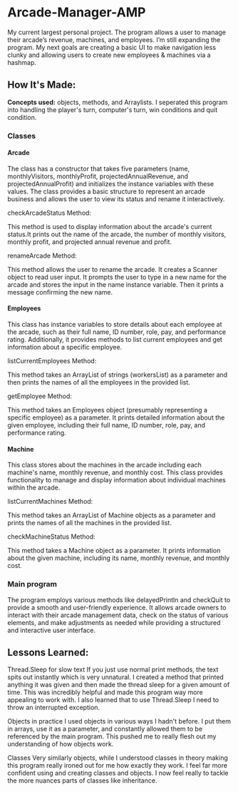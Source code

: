 # Arcade-Manager-AMP
My current largest personal project. The program allows a user to manage their arcade’s revenue, machines, and employees. I’m still expanding the program. My next goals are creating a basic UI to make navigation less clunky and allowing users to create new employees & machines via a hashmap.


## How It's Made:

**Concepts used:** objects, methods, and Arraylists.
I seperated this program into handling the player's turn, computer's turn, win conditions and quit condition. 

### Classes

 #### Arcade
 The class has a constructor that takes five parameters (name, monthlyVisitors, monthlyProfit, projectedAnnualRevenue, and projectedAnnualProfit) and 
 initializes the instance variables with these values. The class provides a basic structure to represent an arcade business and allows the user to view its 
 status and rename it interactively. 

  checkArcadeStatus Method:

   This method is used to display information about the arcade's current status.It prints out the name of the arcade, the number of monthly visitors, monthly 
   profit, and projected annual revenue and profit.

  renameArcade Method:

  This method allows the user to rename the arcade. It creates a Scanner object to read user input.  It prompts the user to type in a new name for the arcade 
  and stores the input in the name instance variable. Then it prints a message confirming the new name.

 #### Employees
 This class has instance variables to store details about each employee at the arcade, such as their full name, ID number, role, pay, and performance rating. 
 Additionally, it provides methods to list current employees and get information about a specific employee.

 listCurrentEmployees Method:

  This method takes an ArrayList of strings (workersList) as a parameter and then prints the names of all the employees in the provided list.
 
 getEmployee Method:

  This method takes an Employees object (presumably representing a specific employee) as a parameter.
  It prints detailed information about the given employee, including their full name, ID number, role, pay, and performance rating.

 #### Machine
 This class stores about the machines in the arcade including each machine's name, monthly revenue, and 
 monthly cost. This class provides functionality to manage and display information about individual machines within the arcade.

 listCurrentMachines Method:

  This method takes an ArrayList of Machine objects as a parameter and  prints the names of all the machines in the provided list.

 checkMachineStatus Method:
 
  This method takes a Machine object as a parameter. It prints information about the given machine, including its name, monthly revenue, and monthly cost.



### Main program

The program employs various methods like delayedPrintln and checkQuit to provide a smooth and user-friendly experience. It allows arcade owners to interact with their arcade management data, check on the status of various elements, and make adjustments as needed while providing a structured and interactive user interface. 

## Lessons Learned:

Thread.Sleep for slow text
 If you just use normal print methods, the text spits out instantly which is very unnatural. I created a method that printed anything it was given and then 
 made the thread sleep for a given amount of time. This was incredibly helpful and made this program way more appealing to work with. I also learned that to 
 use Thread.Sleep I need to throw an interrupted exception.

Objects in practice
 I used objects in various ways I hadn't before. I put them in arrays, use it as a parameter, and constantly allowed them to be referenced by the main program. This pushed me to really flesh out my understanding of how objects work.

Classes
 Very similarly objects, while I understood classes in theory making this program really ironed out for me how exactly they work. I feel far more confident 
 using and creating classes and objects. I now feel really to tackle the more nuances parts of classes like inheritance.
 

 

